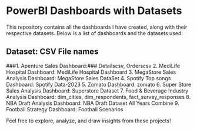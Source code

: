 # PowerBI Dashboards with Datasets 
This repository contains all the dashboards I have created, along with their respective datasets. 
Below is a list of dashboards and the datasets used:
##  Dataset: CSV File names
###1. Apenture Sales Dashboard:### Detailscsv, Orderscsv
2. MediLife Hospital Dashboard: MediLife Hospital Dashboard
3. MegaStore Sales Analysis Dashboard: MegaStore Sales DataSet
4. Spotify Top songs Dashboard: Spotify Data-2023
5. Zomato Dashboard: zomato 
6. Super Store Sales Analysis Dashboard: Superstore Dataset
7. Food & Beverage Industry Analysis Dashboard: dim_cities, dim_respondents, fact_survey_responses
8. NBA Draft Analysis Dashboard: NBA Draft Dataset All Years Combine
9. Football Strategy Dashboard: Football Scenarios

Feel free to explore, analyze, and draw insights from these projects!
